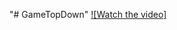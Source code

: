 "# GameTopDown" 
[![Watch the video]]([https://youtu.be/T-D1KVIuvjA](https://github.com/DuyDuongDuyDuong/GameTopDown/raw/main/play_game.mp4))
